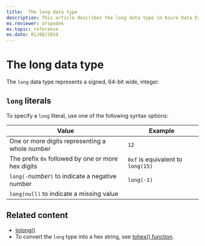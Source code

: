 ```yaml
---
title:  The long data type
description: This article describes the long data type in Azure Data Explorer.
ms.reviewer: orspodek
ms.topic: reference
ms.date: 01/08/2024
---
```

# The long data type

The `long` data type represents a signed, 64-bit wide, integer.

## `long` literals

To specify a `long` literal, use one of the following syntax options:

|Value|Example|
|--|--|
|One or more digits representing a whole number|`12`|
|The prefix `0x` followed by one or more hex digits|`0xf` is equivalent to `long(15)`|
|`long(-`*number*`)` to indicate a negative number|`long(-1)`|
|`long(null)` to indicate a missing value||

## Related content

* [tolong()](../../query/tolongfunction.md)
* To convert the `long` type into a hex string, see [tohex() function](../tohexfunction.md).
